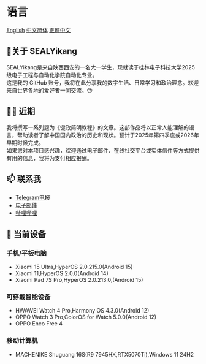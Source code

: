 # 语言
[English](https://github.com/SEALYikang/SEALYikang/blob/main/README.md)       [中文简体](https://github.com/SEALYikang/SEALYikang/blob/main/zhcn.md)       [正體中文](https://github.com/SEALYikang/SEALYikang/blob/main/zhtw.md)
## 🧐关于 SEALYikang
SEALYikang是来自陕西西安的一名大一学生，现就读于桂林电子科技大学2025级电子工程与自动化学院自动化专业。\
这是我的 GitHub 账号，我将在此分享我的数字生活、日常学习和政治理念。欢迎来自世界各地的爱好者一同交流。😘
## 👨‍💻 近期
我将撰写一系列题为《键政简明教程》的文章。这部作品将以正常人能理解的语言，帮助读者了解中国国内政治的历史和现状。预计于2025年第四季度或2026年早期时候完成。\
如果您对本项目感兴趣，欢迎通过电子邮件、在线社交平台或实体信件等方式提供有用的信息，我将为支付相应报酬。
## 📫 联系我
- [Telegram电报](https://t.me/SEALYikang)
- [电子邮件](mailto:faxiafeng@gmail.com)
- [哔哩哔哩](https://space.bilibili.com/289888769?spm_id_from=333.1007.0.0)
## 📱 当前设备
### 手机/平板电脑
- Xiaomi 15 Ultra,HyperOS 2.0.215.0(Android 15)
- Xiaomi 11,HyperOS 2.0.0(Android 14)
- Xiaomi Pad 7S Pro,HyperOS 2.0.213.0,(Android 15)
### 可穿戴智能设备
- HWAWEI Watch 4 Pro,Harmony OS 4.3.0(Android 12)
- OPPO Watch 3 Pro,ColorOS for Watch 5.0.0(Android 12)
- OPPO Enco Free 4
### 移动计算机
- MACHENIKE Shuguang 16S(R9 7945HX,RTX5070Ti),Windows 11 24H2
